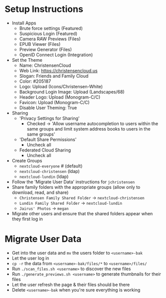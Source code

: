# Setup Instructions
* Install Apps
  * Brute force settings (Featured)
  * Suspicious Login (Featured)
  * Camera RAW Previews (Files)
  * EPUB Viewer (Files)
  * Preview Generator (Files)
  * OpenID Connect Login (Integration)
* Set the Theme
  * Name: ChristensenCloud
  * Web Link: https://christensencloud.us
  * Slogan: Friends and Family Cloud
  * Color: #205187
  * Logo: Upload (Icons/Christensen-White)
  * Background Login Image: Upload (Landscapes/68)
  * Header Logo: Upload (Monogram-C/C)
  * Favicon: Upload (Monogram-C/C)
  * Disable User Theming: True
* Sharing
  * 'Privacy Settings for Sharing'
    * Checked -> 'Allow username autocompletion to users within the same groups and limit system address books to users in the same groups'
  * 'Default Share Permissions'
    * Uncheck all
  * Federated Cloud Sharing
    * Uncheck all
* Create Groups
  * `nextcloud-everyone` # (default)
  * `nextcloud-christensen` (ldap)
  * `nextcloud-lundin` (ldap)
* Follow the 'Migrate User Data' instructions for `jchristensen`
* Share family folders with the appropriate groups (allow only to download, read, and share)
  * `Christensen Family Shared Folder` -> `nextcloud-christensen`
  * `Lundin Family Shared Folder` -> `nextcloud-lundin`
  * `Jairus' Photos` -> `megan`
* Migrate other users and ensure that the shared folders appear when they first log in

# Migrate User Data
  * Get into the user data and `mv` the users folder to `<username>-bak`
  * Let the user log in
  * `cp -r` the data from `<username>-bak/files/*` to `<username>/files/`
  * Run `./scan_files.sh <username>` to discover the new files
  * Run `./generate_previews.sh <username>` to generate thumbnails for their files
  * Let the user refresh the page & their files should be there
  * Delete `<username>-bak` when you're sure everything is working